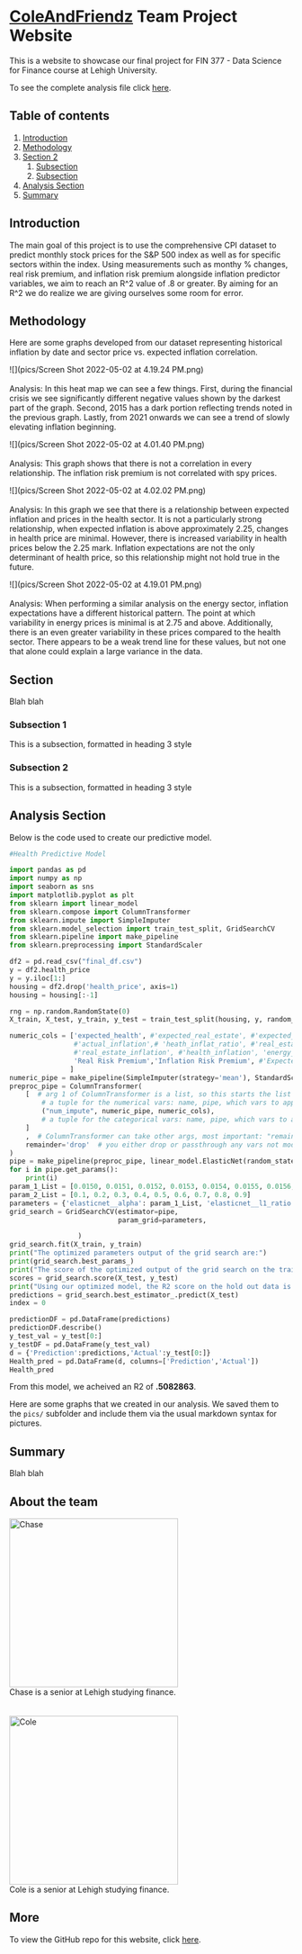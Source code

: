 # [ColeAndFriendz](https://chasecarlson2.github.io/ColeAndFriendz.github.io/) Team Project Website

This is a website to showcase our final project for FIN 377 - Data Science for Finance course at Lehigh University.

To see the complete analysis file click [here](https://github.com/chasecarlson2/ColeAndFriendz.github.io/blob/8281b73a895d26380c0be030efd4ac2b9895a312/notebooks/model_analysis.ipynb).

## Table of contents
1. [Introduction](#introduction)
2. [Methodology](#meth)
3. [Section 2](#section2)
    1. [Subsection](#subsec2-1)
    2. [Subsection](#subsec2-2)
4. [Analysis Section](#section3)
5. [Summary](#summary)

## Introduction  <a name="introduction"></a>

The main goal of this project is to use the comprehensive CPI dataset to predict monthly stock prices for the S&P 500 index as well as for specific sectors within the index. Using measurements such as monthy % changes, real risk premium, and inflation risk premium alongside inflation predictor variables, we aim to reach an R^2 value of .8 or greater. By aiming for an R^2 we do realize we are giving ourselves some room for error.

## Methodology <a name="meth"></a>

Here are some graphs developed from our dataset representing historical inflation by date and sector price vs. expected inflation correlation. 

![](pics/Screen Shot 2022-05-02 at 4.19.24 PM.png)
<br><br>
Analysis: In this heat map we can see a few things. First, during the financial crisis we see significantly different negative values shown by the darkest part of the graph. Second, 2015 has a dark portion reflecting trends noted in the previous graph. Lastly, from 2021 onwards we can see a trend of slowly elevating inflation beginning.

![](pics/Screen Shot 2022-05-02 at 4.01.40 PM.png)
<br><br>
Analysis: This graph shows that there is not a correlation in every relationship. The inflation risk premium is not correlated with spy prices.

![](pics/Screen Shot 2022-05-02 at 4.02.02 PM.png)
<br><br>
Analysis: In this graph we see that there is a relationship between expected inflation and prices in the health sector. It is not a particularly strong relationship, when expected inflation is above approximately 2.25, changes in health price are minimal. However, there is increased variability in health prices below the 2.25 mark. Inflation expectations are not the only determinant of health price, so this relationship might not hold true in the future.

![](pics/Screen Shot 2022-05-02 at 4.19.01 PM.png)
<br><br>
Analysis: When performing a similar analysis on the energy sector, inflation expectations have a different historical pattern. The point at which variability in energy prices is minimal is at 2.75 and above. Additionally, there is an even greater variability in these prices compared to the health sector. There appears to be a weak trend line for these values, but not one that alone could explain a large variance in the data.

## Section <a name="section2"></a>
Blah blah

### Subsection 1 <a name="subsec2-1"></a>
This is a subsection, formatted in heading 3 style

### Subsection 2 <a name="subsec2-2"></a>
This is a subsection, formatted in heading 3 style

## Analysis Section <a name="section3"></a>

Below is the code used to create our predictive model.

```python
#Health Predictive Model 

import pandas as pd
import numpy as np
import seaborn as sns
import matplotlib.pyplot as plt
from sklearn import linear_model
from sklearn.compose import ColumnTransformer
from sklearn.impute import SimpleImputer
from sklearn.model_selection import train_test_split, GridSearchCV
from sklearn.pipeline import make_pipeline
from sklearn.preprocessing import StandardScaler

df2 = pd.read_csv("final_df.csv")
y = df2.health_price
y = y.iloc[1:]
housing = df2.drop('health_price', axis=1)
housing = housing[:-1]

rng = np.random.RandomState(0)
X_train, X_test, y_train, y_test = train_test_split(housing, y, random_state=rng, train_size=0.8)

numeric_cols = ['expected_health', #'expected_real_estate', #'expected_energy',#'RE_inflat_ratio',# 'energy_inflat_ratio',
                #'actual_inflation',# 'heath_inflat_ratio', #'real_estate_price', 'health_price', 'energy_price',
                #'real_estate_inflation', #'health_inflation', 'energy_inflation', 'Expected Inflation',
                'Real Risk Premium','Inflation Risk Premium', #'Expected Inflation'
               ]
numeric_pipe = make_pipeline(SimpleImputer(strategy='mean'), StandardScaler())
preproc_pipe = ColumnTransformer(
    [  # arg 1 of ColumnTransformer is a list, so this starts the list
        # a tuple for the numerical vars: name, pipe, which vars to apply to
        ("num_impute", numeric_pipe, numeric_cols),
        # a tuple for the categorical vars: name, pipe, which vars to apply to
    ]
    ,  # ColumnTransformer can take other args, most important: "remainder"
    remainder='drop'  # you either drop or passthrough any vars not modified above
)
pipe = make_pipeline(preproc_pipe, linear_model.ElasticNet(random_state=rng))
for i in pipe.get_params():
    print(i)
param_1_List = [0.0150, 0.0151, 0.0152, 0.0153, 0.0154, 0.0155, 0.0156, 0.0157]
param_2_List = [0.1, 0.2, 0.3, 0.4, 0.5, 0.6, 0.7, 0.8, 0.9]
parameters = {'elasticnet__alpha': param_1_List, 'elasticnet__l1_ratio': param_2_List}
grid_search = GridSearchCV(estimator=pipe,
                           param_grid=parameters,

                 )
grid_search.fit(X_train, y_train)
print("The optimized parameters output of the grid search are:")
print(grid_search.best_params_)
print("The score of the optimized output of the grid search on the training data is: " + str(grid_search.best_score_))
scores = grid_search.score(X_test, y_test)
print("Using our optimized model, the R2 score on the hold out data is: " + str(scores))
predictions = grid_search.best_estimator_.predict(X_test)
index = 0

predictionDF = pd.DataFrame(predictions)
predictionDF.describe()
y_test_val = y_test[0:]
y_testDF = pd.DataFrame(y_test_val)
d = {'Prediction':predictions,'Actual':y_test[0:]}
Health_pred = pd.DataFrame(d, columns=['Prediction','Actual'])
Health_pred
```

From this model, we acheived an R2 of **.5082863**.

Here are some graphs that we created in our analysis. We saved them to the `pics/` subfolder and include them via the usual markdown syntax for pictures.


## Summary <a name="summary"></a>

Blah blah



## About the team

<img src="..." alt="Chase" width="300"/>
<br>
Chase is a senior at Lehigh studying finance.
<br><br><br>
<img src="..." alt="Cole" width="300"/>
<br>
Cole is a senior at Lehigh studying finance.


## More 

To view the GitHub repo for this website, click [here](https://github.com/donbowen/teamproject).
